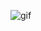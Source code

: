 ![gif](https://storage.googleapis.com/gweb-uniblog-publish-prod/original_images/Dino_non-birthday_version.gif)

<!--[![benricok's Github stats](https://github-readme-stats.vercel.app/api?username=benricok&count_private=true&show_icons=true)](https://github.com/anuraghazra/github-readme-stats)
[![Top Languages](https://github-readme-stats.vercel.app/api/top-langs/?username=benricok&layout=compact)](https://github.com/anuraghazra/github-readme-stats)
--!>

<!--
**benricok/benricok** is a ✨ _special_ ✨ repository because its `README.md` (this file) appears on your GitHub profile.

Here are some ideas to get you started:

- 🔭 I’m currently working on ...
- 🌱 I’m currently learning ...
- 👯 I’m looking to collaborate on ...
- 🤔 I’m looking for help with ...
- 💬 Ask me about ...
- 📫 How to reach me: ...
- 😄 Pronouns: ...
- ⚡ Fun fact: ...
-->
